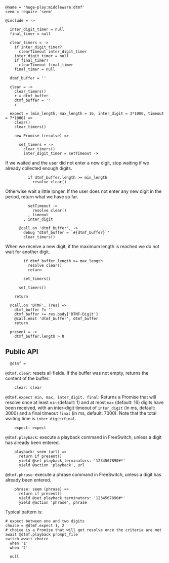     @name = 'huge-play:middleware:dtmf'
    seem = require 'seem'

    @include = ->

      inter_digit_timer = null
      final_timer = null

      clear_timers = ->
        if inter_digit_timer?
          clearTimeout inter_digit_timer
        inter_digit_timer = null
        if final_timer?
          clearTimeout final_timer
        final_timer = null

      dtmf_buffer = ''

      clear = ->
        clear_timers()
        r = dtmf_buffer
        dtmf_buffer = ''
        r

      expect = (min_length, max_length = 16, inter_digit = 3*1000, timeout = 7*1000) =>
        clear()
        clear_timers()

        new Promise (resolve) =>

          set_timers = ->
            clear_timers()
            inter_digit_timer = setTimeout ->

If we waited and the user did not enter a new digit, stop waiting if we already collected enough digits.

              if dtmf_buffer.length >= min_length
                resolve clear()

Otherwise wait a little longer. If the user does not enter any new digit in the period, return what we have so far.

              setTimeout ->
                resolve clear()
              , timeout
            , inter_digit

          @call.on 'dtmf_buffer', ->
            debug "dtmf_buffer = `#{dtmf_buffer}`"
            clear_timers()

When we receive a new digit, if the maximum length is reached we do not wait for another digit.

            if dtmf_buffer.length >= max_length
              resolve clear()
              return

            set_timers()

          set_timers()

        return

      @call.on 'DTMF', (res) =>
        dtmf_buffer ?= ''
        dtmf_buffer += res.body['DTMF-Digit']
        @call.emit 'dtmf_buffer', dtmf_buffer
        return

      present = ->
        dtmf_buffer.length > 0

Public API
----------

      @dtmf =

`@dtmf.clear`: resets all fields. If the buffer was not empty, returns the content of the buffer.

        clear: clear

`@dtmf.expect min, max, inter_digit, final`: Returns a Promise that will resolve once at least `min` (default: 1) and at most `max` (default: 16) digits have been received, with an inter-digit timeout of `inter_digit` (in ms, default: 3000) and a final timeout `final` (in ms, default: 7000). Note that the total waiting time is `inter_digit+final`.

        expect: expect

`@dtmf.playback`: execute a playback command in FreeSwitch, unless a digit has already been entered.

        playback: seem (url) =>
          return if present()
          yield @set playback_terminators: '1234567890#*'
          yield @action 'playback', url

`@dtmf.phrase`: execute a phrase command in FreeSwitch, unless a digit has already been entered.

        phrase: seem (phrase) =>
          return if present()
          yield @set playback_terminators: '1234567890#*'
          yield @action 'phrase', phrase

Typical pattern is:
```
# expect between one and two digits
choice = @dtmf.expect 1, 2
# choice is a Promise that will get resolve once the criteria are met
await @dtmf.playback prompt_file
switch await choice
  when '1'
  when '2'
```

      null

